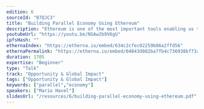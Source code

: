```yaml
---
edition: 6
sourceId: "B7QJC3"
title: "Building Parallel Economy Using Ethereum"
description: "Ethereum is one of the most important tools enabling us to build free parallel structures. Parallel Polis is a humanitarian concept popularized by Czechoslovak dissidents and carried on by cryptoanarchists and cypherpunks in recent years. From their experience of living solely in cryptoeconomy for past 8 years, we learn how Ethereum is an irreplaceable tool for crypto native life, business and social structures."
youtubeUrl: "https://youtu.be/NSAw2b9V6gU"
ipfsHash: ""
ethernaIndex: "https://etherna.io/embed/634c2cfec02259b06a2ffd56"
ethernaPermalink: "https://etherna.io/embed/04043d082ba7fb4c736938bf73a96a0bc714fb505241d14cb34fa116181e85a7"
duration: 1705
expertise: "Beginner"
type: "Talk"
track: "Opportunity & Global Impact"
tags: ["Opportunity & Global Impact"]
keywords: ["parallel","economy"]
speakers: ["Mario Havel"]
slidesUrl: "/resources/6/building-parallel-economy-using-ethereum.pdf"
---
```

